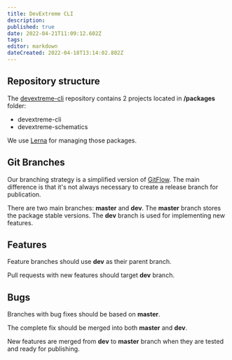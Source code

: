 ```yaml
---
title: DevExtreme CLI
description: 
published: true
date: 2022-04-21T11:09:12.602Z
tags: 
editor: markdown
dateCreated: 2022-04-18T13:14:02.802Z
---
```


## **Repository structure**

The [devextreme-cli](https://github.com/DevExpress/devextreme-cli) repository contains 2 projects located in **/packages** folder:

-   devextreme-cli
-   devextreme-schematics

We use [Lerna](https://github.com/lerna/lerna) for managing those packages.

## **Git Branches**

Our branching strategy is a simplified version of [GitFlow](https://www.atlassian.com/git/tutorials/comparing-workflows/gitflow-workflow). The main difference is that it's not always necessary to create a release branch for publication.

There are two main branches: **master** and **dev**. The **master** branch stores the package stable versions. The **dev** branch is used for implementing new features.

## **Features**

Feature branches should use **dev** as their parent branch.

Pull requests with new features should target **dev** branch.

## **Bugs**

Branches with bug fixes should be based on **master**.

The complete fix should be merged into both **master** and **dev**.

New features are merged from **dev** to **master** branch when they are tested and ready for publishing.